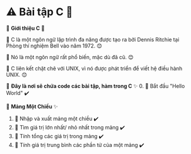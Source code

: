# :warning: Bài tập C :100:
:wave: **Giới thiệu C**  :gift:

:page_facing_up: C là một ngôn ngữ lập trình đa năng được tạo ra bởi Dennis Ritchie tại Phòng thí nghiệm Bell vào năm 1972. :blush:

:page_facing_up: Nó là một ngôn ngữ rất phổ biến, mặc dù đã cũ. :blush:

:page_facing_up: C liên kết chặt chẽ với UNIX, vì nó được phát triển để viết hệ điều hành UNIX. :blush:

:file_folder: **Đây là nơi sẽ chứa code các bài tập, hàm trong C** :sparkles:
0. :triangular_flag_on_post: Bắt đầu "Hello World" :heavy_check_mark:

:pushpin: **Mảng Một Chiều** :sparkles: 

1. :triangular_flag_on_post: Nhập và xuất mảng một chiều :heavy_check_mark:
2. :triangular_flag_on_post: Tìm giá trị lớn nhất/ nhỏ nhất trong mảng :heavy_check_mark:
3.  :triangular_flag_on_post: Tính tổng các giá trị trong mảng :heavy_check_mark:
4. :triangular_flag_on_post: Tính giá trị trung bình các phần tử của một mảng :heavy_check_mark:
